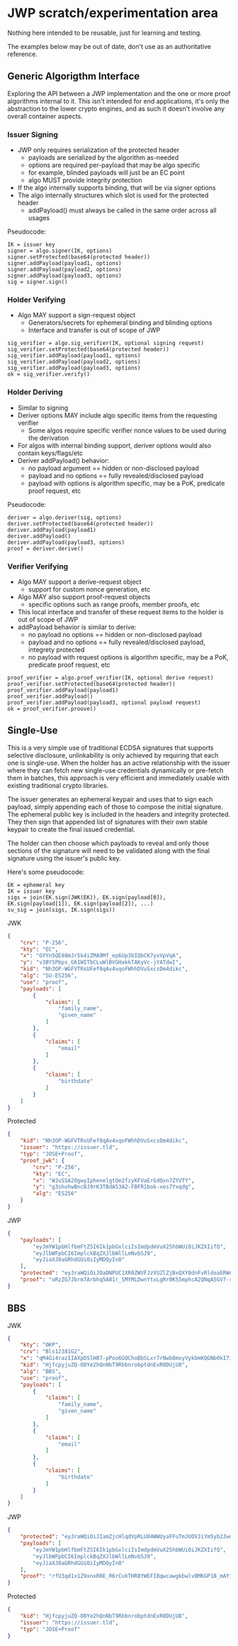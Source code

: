 # JWP scratch/experimentation area

Nothing here intended to be reusable, just for learning and testing.

The examples below may be out of date, don't use as an authoritative reference.

## Generic Algorigthm Interface

Exploring the API between a JWP implementation and the one or more proof algorithms internal to it.  This isn't intended for end applications, it's only the abstraction to the lower crypto engines, and as such it doesn't involve any overall container aspects.

### Issuer Signing

* JWP only requires serialization of the protected header
  * payloads are serialized by the algorithm as-needed
  * options are required per-payload that may be algo specific
  * for example, blinded payloads will just be an EC point
  * algo MUST provide integrity protection
* If the algo internally supports binding, that will be via signer options
* The algo internally structures which slot is used for the protected header
  * addPayload() must always be called in the same order across all usages

Pseudocode:
```
IK = issuer key
signer = algo.signer(IK, options)
signer.setProtected(base64(protected header))
signer.addPayload(payload1, options)
signer.addPayload(payload2, options)
signer.addPayload(payload3, options)
sig = signer.sign()
```

### Holder Verifying

* Algo MAY support a sign-request object
  * Generators/secrets for ephemeral binding and blinding options
  * Interface and transfer is out of scope of JWP

```
sig_verifier = algo.sig_verifier(IK, optional signing request)
sig_verifier.setProtected(base64(protected header))
sig_verifier.addPayload(payload1, options)
sig_verifier.addPayload(payload2, options)
sig_verifier.addPayload(payload3, options)
ok = sig_verifier.verify()
```

### Holder Deriving

* Similar to signing
* Deriver options MAY include algo specific items from the requesting verifier
  * Some algos require specific verifier nonce values to be used during the derivation
* For algos with internal binding support, deriver options would also contain keys/flags/etc
* Deriver addPayload() behavior:
  * no payload argument == hidden or non-disclosed payload
  * payload and no options == fully revealed/disclosed payload
  * payload with options is algorithm specific, may be a PoK, predicate proof request, etc

Pseudocode:
```
deriver = algo.deriver(sig, options)
deriver.setProtected(base64(protected header))
deriver.addPayload(payload1)
deriver.addPayload()
deriver.addPayload(payload3, options)
proof = deriver.derive()
```

### Verifier Verifying

* Algo MAY support a derive-request object
  * support for custom nonce generation, etc
* Algo MAY also support proof-request objects
  * specific options such as range proofs, member proofs, etc 
* This local interface and transfer of these request items to the holder is out of scope of JWP
* addPayload behavior is similar to derive:
  * no payload no options == hidden or non-disclosed payload
  * payload and no options == fully revealed/disclosed payload, integrety protected
  * no payload with request options is algorithm specific, may be a PoK, predicate proof request, etc

```
proof_verifier = algo.proof_verifier(IK, optional derive request)
proof_verifier.setProtected(base64(protected header))
proof_verifier.addPayload(payload1)
proof_verifier.addPayload()
proof_verifier.addPayload(payload3, optional payload request)
ok = proof_verifier.proove()
```


## Single-Use

This is a very simple use of traditional ECDSA signatures that supports selective disclosure, unlinkability is only achieved by requiring that each one is single-use.  When the holder has an active relationship with the issuer where they can fetch new single-use credentials dynamically or pre-fetch them in batches, this approach is very efficient and immediately usable with existing traditional crypto libraries.

The issuer generates an ephemeral keypair and uses that to sign each payload, simply appending each of those to compose the initial signature.  The ephemeral public key is included in the headers and integrity protected. They then sign that appended list of signatures with their own stable keypair to create the final issued credential.

The holder can then choose which payloads to reveal and only those sections of the signature will need to be validated along with the final signature using the issuer's public key.

Here's some pseudocode:
```
EK = ephemeral key
IK = issuer key 
sigs = join(EK.sign(JWK(EK)), EK.sign(payload[0]), EK.sign(payload[1]), EK.sign(payload[2]), ...)
su_sig = join(sigs, IK.sign(sigs))
```

JWK
```json
{
    "crv": "P-256",
    "kty": "EC",
    "x": "GYYn5QE88mJr5k4iZMA9Mf_ep6Up3bIQbCK7yxVpVqA",
    "y": "v3BYSPbps_G61WITbCLuWlBVGHakkTAKyVc-jYATdwI",
    "kid": "Nh3OP-WGFVTRsUFef0qAv4vqoFWhhDVuSxcsDm4dikc",
    "alg": "SU-ES256",
    "use": "proof",
    "payloads": [
        {
            "claims": [
                "family_name",
                "given_name"
            ]
        },
        {
            "claims": [
                "email"
            ]
        },
        {
            "claims": [
                "birthdate"
            ]
        }
    ]
}
```

Protected
```json
{
    "kid": "Nh3OP-WGFVTRsUFef0qAv4vqoFWhhDVuSxcsDm4dikc",
    "issuer": "https://issuer.tld",
    "typ": "JOSE+Proof",
    "proof_jwk": {
        "crv": "P-256",
        "kty": "EC",
        "x": "WJuSSA2OgwyIphenelgtQe2fzyKFVaErGdOxn7ZYVTY",
        "y": "g3shvhwBncBJ9rK3TBdA53A2-FBFR1bok-xes7Yxqdg",
        "alg": "ES256"
    }
}
```

JWP
```json
{
    "payloads": [
        "eyJmYW1pbHlfbmFtZSI6Ik1pbGxlciIsImdpdmVuX25hbWUiOiJKZXIifQ",
        "eyJlbWFpbCI6ImplckBqZXJlbWllLmNvbSJ9",
        "eyJiaXJ0aGRhdGUiOiIyMDQyIn0"
    ],
    "protected": "eyJraWQiOiJOaDNPUC1XR0ZWVFJzVUZlZjBxQXY0dnFvRldoaERWdVN4Y3NEbTRkaWtjIiwiaXNzdWVyIjoiaHR0cHM6Ly9pc3N1ZXIudGxkIiwidHlwIjoiSk9TRStQcm9vZiIsInByb29mX2p3ayI6eyJjcnYiOiJQLTI1NiIsImt0eSI6IkVDIiwieCI6IldKdVNTQTJPZ3d5SXBoZW5lbGd0UWUyZnp5S0ZWYUVyR2RPeG43WllWVFkiLCJ5IjoiZzNzaHZod0JuY0JKOXJLM1RCZEE1M0EyLUZCRlIxYm9rLXhlczdZeHFkZyIsImFsZyI6IkVTMjU2In19",
    "proof": "oRzZG7Jbrm7Arbhq5A81r_SMYMLDwnYtxLgRr0K55mphcA2QNqA5GV7-rFHJGkX66zpDwG_qvAHGrxf1EeuiAkFZMWEj8sOhW-_NWrLprNddyraWtbll6vlpeKWmKB212wkL37-yeY3vFjlD9EIb-gl0n8Jyb5Yez2MYA8ZIZoyE6Cv48qlcFuOSBBB-YctDJRfjh3Lu001UMoKVfkLY0W7cW-c7WO2xBlPe5UYO-JtunGnuvQiYgxfDtwO9Jw5UvrXk8TGEYD317ekDV6Pl1qhWUyAIqCcscKjkrsi8j8oMDsGpPyVTu7tGIAXNC6CxwIdS6Jf-oSTeWkLnPFI7Ku13DPYh942oqnLbrdwjJDMw3H6zVY5bc5O3j-9lMnZ7Ef8JcP6Z8VJhgOcM3aDkSBYOVFKVcUlL7rEYadcD3ao"
}
```

## BBS

JWK
```json
{
    "kty": "OKP",
    "crv": "Bls12381G2",
    "x": "qM4Gi4razIIAXpDSlHB7-pPoo6GOChoBbSLxr7rNwb8mxyVykbmKQGNb0kI7iegDAs9cIwf6DAsCGi7BVs48MG-iw4PsP0L136g2gQpZjrKsr4GbkV5EIx0R2BjIJNfQ",
    "kid": "HjfcpyjuZQ-O8Ye2hQnNbT9RbbnrobptdnExR0DUjU8",
    "alg": "BBS",
    "use": "proof",
    "payloads": [
        {
            "claims": [
                "family_name",
                "given_name"
            ]
        },
        {
            "claims": [
                "email"
            ]
        },
        {
            "claims": [
                "birthdate"
            ]
        }
    ]
}
```

JWP
```json
{
    "protected": "eyJraWQiOiJIamZjcHlqdVpRLU84WWUyaFFuTmJUOVJiYm5yb2JwdGRuRXhSMERValU4IiwiaXNzdWVyIjoiaHR0cHM6Ly9pc3N1ZXIudGxkIiwidHlwIjoiSk9TRStQcm9vZiJ9",
    "payloads": [
        "eyJmYW1pbHlfbmFtZSI6Ik1pbGxlciIsImdpdmVuX25hbWUiOiJKZXIifQ",
        "eyJlbWFpbCI6ImplckBqZXJlbWllLmNvbSJ9",
        "eyJiaXJ0aGRhdGUiOiIyMDQyIn0"
    ],
    "proof": "rfU3qd1x1Z9xnxRRE_R6rCukTHR8YWEFIBqwcawgkbwlvBMKGP1B_mAYiF-tbe8VYUHlKfzccE4m7waZyoLEkBLFiK2g54Q2i-CdtYBgDdkUDsoULSBMcH1MwGHwdjfXpldFNFrHFx_IAvLVniyeMQ"
}
```

Protected
```json
{
    "kid": "HjfcpyjuZQ-O8Ye2hQnNbT9RbbnrobptdnExR0DUjU8",
    "issuer": "https://issuer.tld",
    "typ": "JOSE+Proof"
}
```
